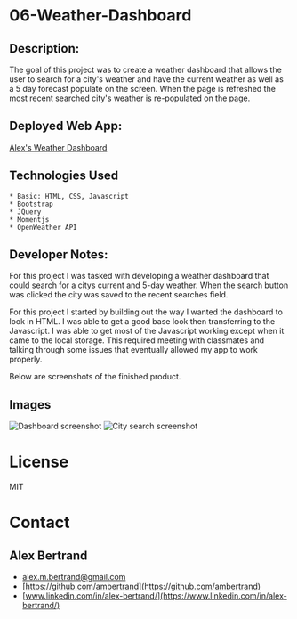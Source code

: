 # 06-Weather-Dashboard


## Description:
The goal of this project was to create a weather dashboard that allows the user to search for a city's weather and have the current weather as well as a 5 day forecast populate on the screen.  When the page is refreshed the most recent searched city's weather is re-populated on the page.


## Deployed Web App: 
[Alex's Weather Dashboard](https://ambertrand.github.io/06-Weather-Dashboard/)

## Technologies Used
    * Basic: HTML, CSS, Javascript
    * Bootstrap
    * JQuery
    * Momentjs
    * OpenWeather API

## Developer Notes:
For this project I was tasked with developing a weather dashboard that could search for a citys current and 5-day weather.  When the search button was clicked the city was saved to the recent searches field.

For this project I started by building out the way I wanted the dashboard to look in HTML.  I was able to get a good base look then transferring to the Javascript.  I was able to get most of the Javascript working except when it came to the local storage.  This required meeting with classmates and talking through some issues that eventually allowed my app to work properly.

Below are screenshots of the finished product.

## Images
![Dashboard screenshot](https://user-images.githubusercontent.com/65721950/89738627-2450d880-da48-11ea-8439-91f08db989d9.png)
![City search screenshot](https://user-images.githubusercontent.com/65721950/89738630-24e96f00-da48-11ea-97de-d0a6b7562e09.png)

# License
MIT

# Contact

## Alex Bertrand
* [alex.m.bertrand@gmail.com](alex.m.bertrand@gmail.com)
* [https://github.com/ambertrand](https://github.com/ambertrand)
* [www.linkedin.com/in/alex-bertrand/](https://www.linkedin.com/in/alex-bertrand/)